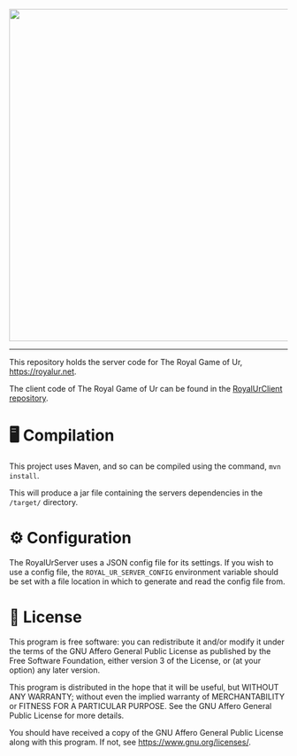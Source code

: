 <p align="center"><a href="https://royalur.net">
  <img src="https://github.com/Sothatsit/RoyalUrClient/blob/master/logo.png?raw=true" width="600">
</a></p><hr/>

This repository holds the server code for The Royal Game of Ur, https://royalur.net.

The client code of The Royal Game of Ur can be found in the
[RoyalUrClient repository](https://github.com/Sothatsit/RoyalUrClient).


# 🖥️ Compilation
This project uses Maven, and so can be compiled using the command, `mvn install`.

This will produce a jar file containing the servers
dependencies in the `/target/` directory.


# ⚙️ Configuration
The RoyalUrServer uses a JSON config file for its settings.
If you wish to use a config file, the `ROYAL_UR_SERVER_CONFIG`
environment variable should be set with a file location in which
to generate and read the config file from.


# 📝 License
This program is free software: you can redistribute it and/or modify
it under the terms of the GNU Affero General Public License as published by
the Free Software Foundation, either version 3 of the License, or
(at your option) any later version.

This program is distributed in the hope that it will be useful,
but WITHOUT ANY WARRANTY; without even the implied warranty of
MERCHANTABILITY or FITNESS FOR A PARTICULAR PURPOSE.  See the
GNU Affero General Public License for more details.

You should have received a copy of the GNU Affero General Public License
along with this program.  If not, see <https://www.gnu.org/licenses/>.
